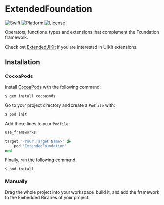 # ExtendedFoundation
![Swift](https://img.shields.io/badge/Swift-4.0-orange.svg)
![Platform](https://img.shields.io/badge/platforms-iOS%209.0+%20%7C%20macOS%2010.10+%20%7C%20tvOS%209.0+%20%7C%20watchOS%202.0+-333333.svg)
![License](https://img.shields.io/badge/License-MIT-blue.svg)

Operators, functions, types and extensions that complement the Foundation framework.

Check out [ExtendedUIKit](https://github.com/daniel-barros/ExtendedUIKit) if you are interested in UIKit extensions.

## Installation

### CocoaPods

Install [CocoaPods](http://cocoapods.org) with the following command:

```bash
$ gem install cocoapods
```

Go to your project directory and create a `Podfile` with:

```bash
$ pod init
```

Add these lines to your `Podfile`:

```ruby
use_frameworks!

target '<Your Target Name>' do
    pod 'ExtendedFoundation'
end
```

Finally, run the following command:

```bash
$ pod install
```

### Manually

Drag the whole project into your workspace, build it, and add the framework to the Embedded Binaries of your project.
